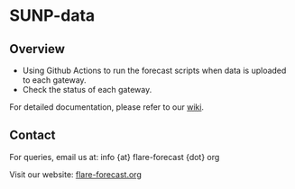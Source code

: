 # SUNP-data

## Overview
- Using Github Actions to run the forecast scripts when data is uploaded to each gateway.
- Check the status of each gateway. 

For detailed documentation, please refer to our [wiki](https://github.com/FLARE-forecast/flare-forecast.github.io/wiki).

## Contact
For queries, email us at: info {at} flare-forecast {dot} org

Visit our website: [flare-forecast.org](https://flare-forecast.org)
